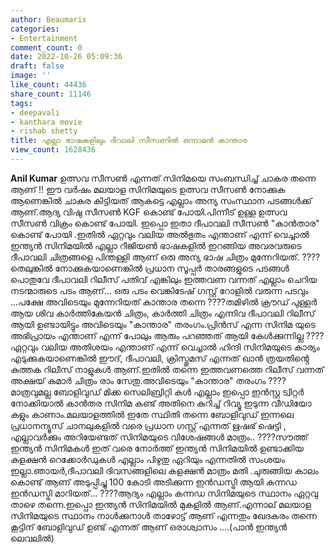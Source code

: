 ```yaml
---
author: Beaumaris
categories:
- Entertainment
comment_count: 0
date: 2022-10-26 05:09:36
draft: false
image: ''
like_count: 44436
share_count: 11146
tags:
- deepavali
- kanthara movie
- rishab shetty
title: എല്ലാ ഭാഷകളിലും ദീവാലി സീസണിൽ ഒന്നാമൻ കാന്താര
view_count: 1628436
---
```


**Anil Kumar** ഉത്സവ സീസൺ എന്നത് സിനിമയെ സംബന്ധിച്ച് ചാകര തന്നെ ആണ് !! ഈ വർഷം മലയാള സിനിമയുടെ ഉത്സവ സീസൺ നോക്കുക ആണെങ്കിൽ ചാകര കിട്ടിയത് ആകട്ടെ എല്ലാം അന്യ സംസ്ഥാന പടങ്ങൾക്ക് ആണ്.ആദ്യ വിഷു സീസൺ KGF കൊണ്ട് പോയി.പിന്നീട് ഉള്ള ഉത്സവ സീസൺ വിക്രം കൊണ്ട് പോയി. ഇപ്പൊ ഇതാ ദീപാവലി സീസൺ "കാൻതാര" കൊണ്ട് പോയി .ഇതിൽ ഏറ്റവും വലിയ അൽഭുതം എന്താണ് എന്ന് വെച്ചാൽ ഇന്ത്യൻ സിനിമയിൽ എല്ലാ റീജിയൺ ഭാഷകളിൽ ഇറങ്ങിയ അവരവരുടെ ദീപാവലി ചിത്രങ്ങളെ പിന്തള്ളി ആണ് ഒരു അന്യ ഭാഷ ചിത്രം മുന്നേറിയത്. ????തെലുങ്കിൽ നോക്കുകയാണെങ്കിൽ പ്രധാന സൂപ്പർ താരങ്ങളുടെ പടങ്ങൾ പൊതുവേ ദീപാവലി റിലീസ് പതിവ് എങ്കിലും ഇത്തവണ വന്നത് എല്ലാം ചെറിയ നടന്മാരുടെ പടം ആണ്... ഒരു പടം വെങ്കിടേഷ് ഗസ്റ്റ് റോളിൽ വരുന്ന പടവും ...പക്ഷേ അവിടെയും മുന്നേറിയത് കാന്താര തന്നെ ????തമിഴിൽ ക്രൗഡ് പുള്ളർ ആയ ശിവ കാർത്തികേയൻ ചിത്രം, കാർത്തി ചിത്രം എന്നിവ ദീപാവലി റിലീസ് ആയി ഉണ്ടായിട്ടും അവിടെയും "കാന്താര" തരംഗം.പ്രിൻസ് എന്ന സിനിമ യുടെ അഭിപ്രായം എന്താണ് എന്ന് പോലും ആരും പറഞ്ഞത് ആയി കേൾക്കുന്നില്ല ????ഏറ്റവും വലിയ അതിശയം എന്താണ് എന്ന് വെച്ചാൽ ഹിന്ദി സിനിമയുടെ കാര്യം എടുക്കുകയാണെങ്കിൽ ഈദ്, ദീപാവലി, ക്രിസ്തുമസ് എന്നത് ഖാൻ ത്രയതിൻ്റെ കുത്തക റിലീസ് നാളുകൾ ആണ്.ഇതിൽ തന്നെ ഇത്തവണത്തെ റിലീസ് വന്നത് അക്ഷയ് കുമാർ ചിത്രം രാം സേതു.അവിടെയും "കാന്താര" തരംഗം ????മാത്രവുമല്ല ബോളിവുഡ് മിക്ക സെലിബ്രിറ്റി കൾ എല്ലാം ഇപ്പൊ ഇൻസ്റ്റ ട്വിറ്റർ നോക്കിയാൽ കാൻതര സിനിമ കണ്ട് അതിനെ കുറിച്ച് റിവ്യൂ ഇടുന്ന വീഡിയോ കളും കാണാം.മലയാളത്തിൽ ഇതേ സ്ഥിതി തന്നെ ബോളിവുഡ് ഇന്നലെ പ്രധാനന്യൂസ് ചാനലുകളിൽ വരെ പ്രധാന ഗസ്റ്റ് എന്നത് ഋഷഭ് ഷെട്ടി , എല്ലാവർക്കും അറിയേണ്ടത് സിനിമയുടെ വിശേഷങ്ങൾ മാത്രം.. ????സൗത്ത് ഇന്ത്യൻ സിനിമകൾ ഇത് വരെ നോർത്ത് ഇന്ത്യൻ സിനിമയിൽ ഉണ്ടാക്കിയ കളക്ഷൻ റെക്കോർഡുകൾ എല്ലാം പിഴുതു ഏറിയും എന്നതിൽ സംശയം ഇല്ലാ.ഞായർ,ദീപാവലി ദിവസങ്ങളിലെ കളക്ഷൻ മാത്രം മതി .ചുരുങ്ങിയ കാലം കൊണ്ട് ആണ് അടുപ്പിച്ചു 100 കോടി അടിക്കുന്ന ഇൻഡസ്ട്രി ആയി കന്നഡ ഇൻഡസ്ട്രി മാറിയത്... ????ആദ്യം എല്ലാം കന്നഡ സിനിമയുടെ സ്ഥാനം ഏറ്റവു താഴെ തന്നെ.ഇപ്പൊ ഇന്ത്യൻ സിനിമയിൽ മുകളിൽ ആണ്.എന്നാല് മലയാള സിനിമയുടെ സ്ഥാനം നാൾക്കുനാൾ താഴോട്ട് ആണ് എന്നതും ഖേദകരം തന്നെ കൂട്ടിന് ബോളിവുഡ് ഉണ്ട് എന്നത് ആണ് ഒരാശ്വാസം ....(പാൻ ഇന്ത്യൻ ലെവലിൽ)